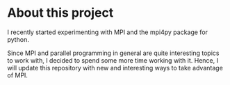 # About this project
I recently started experimenting with MPI and the mpi4py package for python.

Since MPI and parallel programming in general are quite interesting topics to work with, I decided to spend some more time working with it. Hence, I will update this repository with new and interesting ways to take advantage of MPI.
